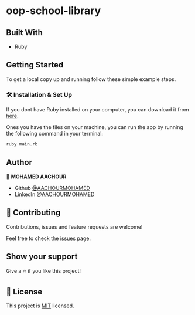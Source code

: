 # oop-school-library


## Built With

- Ruby

## Getting Started

To get a local copy up and running follow these simple example steps.

### 🛠 Installation & Set Up

If you dont have Ruby installed on your computer, you can download it from [here](https://www.ruby-lang.org/en/downloads/).

Ones you have the files on your machine, you can run the app by running the following command in your terminal:

```bash
ruby main.rb
```

## Author

👤 **MOHAMED AACHOUR**

- Github [@AACHOURMOHAMED]()
- LinkedIn [@AACHOURMOHAMED]()

## 🤝 Contributing

Contributions, issues and feature requests are welcome!

Feel free to check the [issues page]().

## Show your support

Give a ⭐️ if you like this project!

## 📝 License

This project is [MIT](
    ./LICENSE
) licensed.
